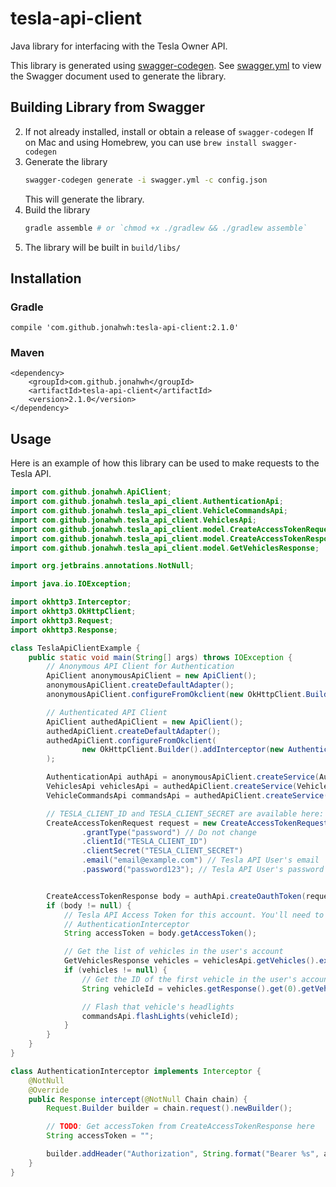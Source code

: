# tesla-api-client

Java library for interfacing with the Tesla Owner API. 

This library is generated using [swagger-codegen](https://github.com/swagger-api/swagger-codegen).
See [swagger.yml](swagger.yml) to view the Swagger document used to generate the library.

## Building Library from Swagger
2. If not already installed, install or obtain a release of `swagger-codegen`
   If on Mac and using Homebrew, you can use `brew install swagger-codegen`
3. Generate the library
   ```bash
   swagger-codegen generate -i swagger.yml -c config.json
   ```
   This will generate the library.
4. Build the library
   ```bash
   gradle assemble # or `chmod +x ./gradlew && ./gradlew assemble`
   ``` 
5. The library will be built in `build/libs/`
   
## Installation
### Gradle
    compile 'com.github.jonahwh:tesla-api-client:2.1.0'

### Maven
    <dependency>
        <groupId>com.github.jonahwh</groupId>
        <artifactId>tesla-api-client</artifactId>
        <version>2.1.0</version>
    </dependency>
    

## Usage

Here is an example of how this library can be used to make requests to the Tesla API.

```java
import com.github.jonahwh.ApiClient;
import com.github.jonahwh.tesla_api_client.AuthenticationApi;
import com.github.jonahwh.tesla_api_client.VehicleCommandsApi;
import com.github.jonahwh.tesla_api_client.VehiclesApi;
import com.github.jonahwh.tesla_api_client.model.CreateAccessTokenRequest;
import com.github.jonahwh.tesla_api_client.model.CreateAccessTokenResponse;
import com.github.jonahwh.tesla_api_client.model.GetVehiclesResponse;

import org.jetbrains.annotations.NotNull;

import java.io.IOException;

import okhttp3.Interceptor;
import okhttp3.OkHttpClient;
import okhttp3.Request;
import okhttp3.Response;

class TeslaApiClientExample {
    public static void main(String[] args) throws IOException {
        // Anonymous API Client for Authentication
        ApiClient anonymousApiClient = new ApiClient();
        anonymousApiClient.createDefaultAdapter();
        anonymousApiClient.configureFromOkclient(new OkHttpClient.Builder().build());

        // Authenticated API Client
        ApiClient authedApiClient = new ApiClient();
        authedApiClient.createDefaultAdapter();
        authedApiClient.configureFromOkclient(
                new OkHttpClient.Builder().addInterceptor(new AuthenticationInterceptor()).build()
        );

        AuthenticationApi authApi = anonymousApiClient.createService(AuthenticationApi.class);
        VehiclesApi vehiclesApi = authedApiClient.createService(VehiclesApi.class);
        VehicleCommandsApi commandsApi = authedApiClient.createService(VehicleCommandsApi.class);

        // TESLA_CLIENT_ID and TESLA_CLIENT_SECRET are available here: https://pastebin.com/YiLPDggh
        CreateAccessTokenRequest request = new CreateAccessTokenRequest()
                .grantType("password") // Do not change
                .clientId("TESLA_CLIENT_ID")
                .clientSecret("TESLA_CLIENT_SECRET")
                .email("email@example.com") // Tesla API User's email
                .password("password123"); // Tesla API User's password


        CreateAccessTokenResponse body = authApi.createOauthToken(request).execute().body();
        if (body != null) {
            // Tesla API Access Token for this account. You'll need to make this available to the
            // AuthenticationInterceptor
            String accessToken = body.getAccessToken();

            // Get the list of vehicles in the user's account
            GetVehiclesResponse vehicles = vehiclesApi.getVehicles().execute().body();
            if (vehicles != null) {
                // Get the ID of the first vehicle in the user's account.
                String vehicleId = vehicles.getResponse().get(0).getVehicleId();

                // Flash that vehicle's headlights
                commandsApi.flashLights(vehicleId);
            }
        }
    }
}

class AuthenticationInterceptor implements Interceptor {
    @NotNull
    @Override
    public Response intercept(@NotNull Chain chain) {
        Request.Builder builder = chain.request().newBuilder();

        // TODO: Get accessToken from CreateAccessTokenResponse here
        String accessToken = "";

        builder.addHeader("Authorization", String.format("Bearer %s", accessToken));
    }
}
```